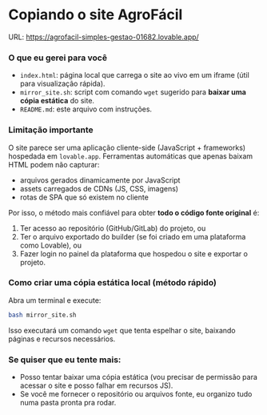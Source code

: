 # Copiando o site AgroFácil

URL: https://agrofacil-simples-gestao-01682.lovable.app/

### O que eu gerei para você
- `index.html`: página local que carrega o site ao vivo em um iframe (útil para visualização rápida).
- `mirror_site.sh`: script com comando `wget` sugerido para **baixar uma cópia estática** do site.
- `README.md`: este arquivo com instruções.

### Limitação importante
O site parece ser uma aplicação cliente-side (JavaScript + frameworks) hospedada em `lovable.app`. Ferramentas automáticas que apenas baixam HTML podem não capturar:
- arquivos gerados dinamicamente por JavaScript
- assets carregados de CDNs (JS, CSS, imagens)
- rotas de SPA que só existem no cliente

Por isso, o método mais confiável para obter **todo o código fonte original** é:
1. Ter acesso ao repositório (GitHub/GitLab) do projeto, ou
2. Ter o arquivo exportado do builder (se foi criado em uma plataforma como Lovable), ou
3. Fazer login no painel da plataforma que hospedou o site e exportar o projeto.

### Como criar uma cópia estática local (método rápido)
Abra um terminal e execute:

```bash
bash mirror_site.sh
```

Isso executará um comando `wget` que tenta espelhar o site, baixando páginas e recursos necessários.

### Se quiser que eu tente mais:
- Posso tentar baixar uma cópia estática (vou precisar de permissão para acessar o site e posso falhar em recursos JS).
- Se você me fornecer o repositório ou arquivos fonte, eu organizo tudo numa pasta pronta pra rodar.
